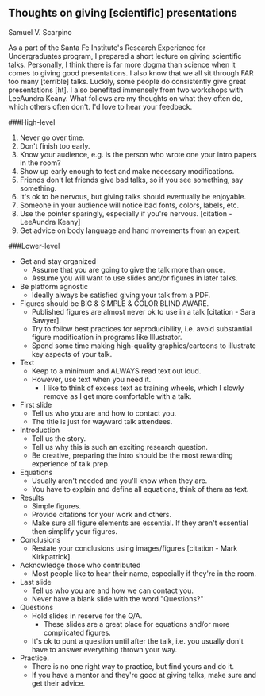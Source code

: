 ## Thoughts on giving [scientific] presentations 
Samuel V. Scarpino  

As a part of the Santa Fe Institute's Research Experience for Undergraduates program, I prepared a short lecture on giving scientific talks.  Personally, I think there is far more dogma than science when it comes to giving good presentations.  I also know that we all sit through FAR too many [terrible] talks.  Luckily, some people do consistently give great presentations [ht].  I also benefited immensely from two workshops with LeeAundra Keany.  What follows are my thoughts on what they often do, which others often don't.  I'd love to hear your feedback.  

###High-level
1. Never go over time.
2. Don't finish too early.
3. Know your audience, e.g. is the person who wrote one your intro papers in the room?
4. Show up early enough to test and make necessary modifications. 
5. Friends don't let friends give bad talks, so if you see something, say something.
6. It's ok to be nervous, but giving talks should eventually be enjoyable.
7. Someone in your audience will notice bad fonts, colors, labels, etc.
8. Use the pointer sparingly, especially if you're nervous. [citation - LeeAundra Keany]
9. Get advice on body language and hand movements from an expert.

###Lower-level
* Get and stay organized
	* Assume that you are going to give the talk more than once.
	* Assume you will want to use slides and/or figures in later talks.
* Be platform agnostic
	* Ideally always be satisfied giving your talk from a PDF.
* Figures should be BIG & SIMPLE & COLOR BLIND AWARE.
	* Published figures are almost never ok to use in a talk [citation - Sara Sawyer].
	* Try to follow best practices for reproducibility, i.e. avoid substantial figure modification in programs like Illustrator.  
	* Spend some time making high-quality graphics/cartoons to illustrate key aspects of your talk.
* Text
	* Keep to a minimum and ALWAYS read text out loud.
	* However, use text when you need it.  
		* I like to think of excess text as training wheels, which I slowly remove as I get more comfortable with a talk.  
* First slide
	* Tell us who you are and how to contact you.
	* The title is just for wayward talk attendees.
* Introduction
	* Tell us the story.  
	* Tell us why this is such an exciting research question.
	* Be creative, preparing the intro should be the most rewarding experience of talk prep.
* Equations
	* Usually aren't needed and you'll know when they are.
	* You have to explain and define all equations, think of them as text.
* Results
	* Simple figures.
	* Provide citations for your work and others.
	* Make sure all figure elements are essential.  If they aren't essential then simplify your figures.
* Conclusions
	* Restate your conclusions using images/figures [citation - Mark Kirkpatrick].
* Acknowledge those who contributed
	* Most people like to hear their name, especially if they're in the room.
* Last slide
	* Tell us who you are and how we can contact you.
	* Never have a blank slide with the word "Questions?"
* Questions
	* Hold slides in reserve for the Q/A.  
		* These slides are a great place for equations and/or more complicated figures.
	* It's ok to punt a question until after the talk, i.e. you usually don't have to answer everything thrown your way.
* Practice.
	* There is no one right way to practice, but find yours and do it.
	* If you have a mentor and they're good at giving talks, make sure and get their advice.
